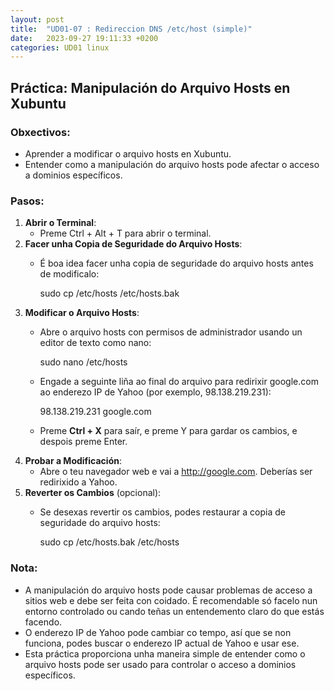 ```yaml
---
layout: post
title:  "UD01-07 : Redireccion DNS /etc/host (simple)"
date:   2023-09-27 19:11:33 +0200
categories: UD01 linux
---
```

## **Práctica: Manipulación do Arquivo Hosts en Xubuntu**
### <a name="obxectivos"></a>**Obxectivos:**
- Aprender a modificar o arquivo hosts en Xubuntu.
- Entender como a manipulación do arquivo hosts pode afectar o acceso a dominios específicos.
### **Pasos:**
1. **Abrir o Terminal**:
   - Preme Ctrl + Alt + T para abrir o terminal.
1. **Facer unha Copia de Seguridade do Arquivo Hosts**:
   - É boa idea facer unha copia de seguridade do arquivo hosts antes de modificalo:

     sudo cp /etc/hosts /etc/hosts.bak
1. **Modificar o Arquivo Hosts**:
   - Abre o arquivo hosts con permisos de administrador usando un editor de texto como nano:

     sudo nano /etc/hosts
   - Engade a seguinte liña ao final do arquivo para redirixir google.com ao enderezo IP de Yahoo (por exemplo, 98.138.219.231):

     98.138.219.231 google.com
   - Preme **Ctrl + X** para saír, e preme Y para gardar os cambios, e despois preme Enter.
1. **Probar a Modificación**:
   - Abre o teu navegador web e vai a <http://google.com>. Deberías ser redirixido a Yahoo.
1. **Reverter os Cambios** (opcional):
   - Se desexas revertir os cambios, podes restaurar a copia de seguridade do arquivo hosts:

     sudo cp /etc/hosts.bak /etc/hosts
### **Nota:**
- A manipulación do arquivo hosts pode causar problemas de acceso a sitios web e debe ser feita con coidado. É recomendable só facelo nun entorno controlado ou cando teñas un entendemento claro do que estás facendo.
- O enderezo IP de Yahoo pode cambiar co tempo, así que se non funciona, podes buscar o enderezo IP actual de Yahoo e usar ese.
- Esta práctica proporciona unha maneira simple de entender como o arquivo hosts pode ser usado para controlar o acceso a dominios específicos. 
